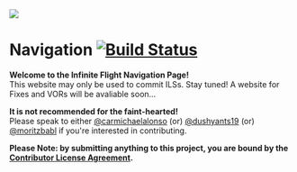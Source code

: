 <img src="https://raw.githubusercontent.com/InfiniteFlightAirportEditing/Airports/master/ifae-banner.png" />

# Navigation  [![Build Status](https://travis-ci.org/InfiniteFlightAirportEditing/Navigation.svg?branch=master)](https://travis-ci.org/InfiniteFlightAirportEditing/Navigation)

**Welcome to the Infinite Flight Navigation Page!** <br>This website may only be used to commit ILSs. Stay tuned! A website for Fixes and VORs will be avaliable soon...

**It is not recommended for the faint-hearted!**<br>
Please speak to either [@carmichaelalonso](https://github.com/carmichaelalonso) (or) [@dushyants19](https://github.com/dushyants19) (or) [@moritzbabl](https://github.com/moritzbabl) if you're interested in contributing.

<strong>Please Note: by submitting anything to this project, you are bound by the <a href="https://github.com/InfiniteFlightAirportEditing/Airports/blob/master/CONTRIBUTOR%20LICENSE">Contributor License Agreement</a>.</strong>
